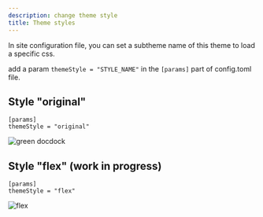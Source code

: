 ```yaml
---
description: change theme style
title: Theme styles
---
```


In site configuration file, you can set a subtheme name of this theme to load a specific css.

add a param `themeStyle = "STYLE_NAME"` in the `[params]` part of config.toml file.


## Style "original"
```
[params]
themeStyle = "original"
```

![green docdock](/variant-gray.png)

## Style "flex" (work in progress)
```
[params]
themeStyle = "flex"
```

![flex](/style-flex.png)